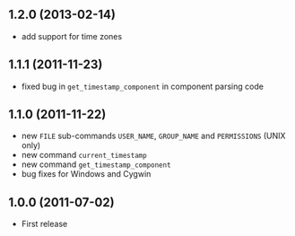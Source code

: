 ## 1.2.0 (2013-02-14)

* add support for time zones

## 1.1.1 (2011-11-23)

* fixed bug in `get_timestamp_component` in component parsing code

## 1.1.0 (2011-11-22)

* new `FILE` sub-commands `USER_NAME`, `GROUP_NAME` and `PERMISSIONS` (UNIX only)
* new command `current_timestamp`
* new command `get_timestamp_component`
* bug fixes for Windows and Cygwin

## 1.0.0 (2011-07-02)

* First release
